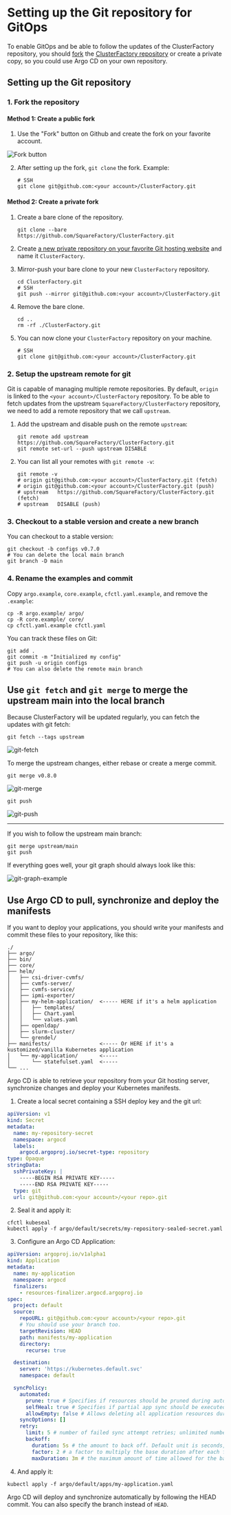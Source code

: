 # Setting up the Git repository for GitOps

To enable GitOps and be able to follow the updates of the ClusterFactory repository, you should [fork](https://docs.github.com/en/get-started/quickstart/fork-a-repo) the [ClusterFactory repository](https://github.com/SquareFactory/ClusterFactory) or create a private copy, so you could use Argo CD on your own repository.

## Setting up the Git repository

### 1. Fork the repository

#### Method 1: Create a public fork

1. Use the "Fork" button on Github and create the fork on your favorite account.

<div style={{textAlign: 'center'}}>

![Fork button](01-setting-up-repository.assets/fork_button.png)

</div>

2. After setting up the fork, `git clone` the fork. Example:

   ```shell title="user@local:/"
   # SSH
   git clone git@github.com:<your account>/ClusterFactory.git
   ```

#### Method 2: Create a private fork

1. Create a bare clone of the repository.

   ```shell title="user@local:/"
   git clone --bare https://github.com/SquareFactory/ClusterFactory.git
   ```

2. Create [a new private repository on your favorite Git hosting website](https://docs.github.com/en/repositories/creating-and-managing-repositories/creating-a-new-repository) and name it `ClusterFactory`.

3. Mirror-push your bare clone to your new `ClusterFactory` repository.

   ```shell title="user@local:/"
   cd ClusterFactory.git
   # SSH
   git push --mirror git@github.com:<your account>/ClusterFactory.git
   ```

4. Remove the bare clone.

   ```shell title="user@local:/ClusterFactory.git"
   cd ..
   rm -rf ./ClusterFactory.git

   ```

5. You can now clone your `ClusterFactory` repository on your machine.

   ```shell title="user@local:/"
   # SSH
   git clone git@github.com:<your account>/ClusterFactory.git
   ```

### 2. Setup the upstream remote for git

Git is capable of managing multiple remote repositories. By default, `origin` is linked to the `<your account>/ClusterFactory` repository. To be able to fetch updates from the upstream `SquareFactory/ClusterFactory` repository, we need to add a remote repository that we call `upstream`.

1. Add the upstream and disable push on the remote `upstream`:

   ```shell title="user@local:/ClusterFactory"
   git remote add upstream https://github.com/SquareFactory/ClusterFactory.git
   git remote set-url --push upstream DISABLE
   ```

2. You can list all your remotes with `git remote -v`:

   ```shell title="user@local:/ClusterFactory"
   git remote -v
   # origin	git@github.com:<your account>/ClusterFactory.git (fetch)
   # origin	git@github.com:<your account>/ClusterFactory.git (push)
   # upstream	https://github.com/SquareFactory/ClusterFactory.git (fetch)
   # upstream	DISABLE (push)
   ```

### 3. Checkout to a stable version and create a new branch

You can checkout to a stable version:

```shell title="user@local:/ClusterFactory"
git checkout -b configs v0.7.0
# You can delete the local main branch
git branch -D main
```

### 4. Rename the examples and commit

Copy `argo.example`, `core.example`, `cfctl.yaml.example`, and remove the `.example`:

```shell title="user@local:/ClusterFactory"
cp -R argo.example/ argo/
cp -R core.example/ core/
cp cfctl.yaml.example cfctl.yaml
```

You can track these files on Git:

```shell title="user@local:/ClusterFactory"
git add .
git commit -m "Initialized my config"
git push -u origin configs
# You can also delete the remote main branch
```

## Use `git fetch` and `git merge` to merge the upstream main into the local branch

Because ClusterFactory will be updated regularly, you can fetch the updates with git fetch:

```shell title="user@local:/ClusterFactory"
git fetch --tags upstream
```

<div style={{textAlign: 'center'}}>

![git-fetch](01-setting-up-repository.assets/image-20220624193812004.png)

</div>

To merge the upstream changes, either rebase or create a merge commit.

```shell title="user@local:/ClusterFactory"
git merge v0.8.0
```

<div style={{textAlign: 'center'}}>

![git-merge](01-setting-up-repository.assets/image-20220624194957531.png)

</div>

```shell title="user@local:/ClusterFactory"
git push
```

<div style={{textAlign: 'center'}}>

![git-push](01-setting-up-repository.assets/image-20220624195047988.png)

</div>

---

If you wish to follow the upstream main branch:

```shell title="user@local:/ClusterFactory"
git merge upstream/main
git push
```

If everything goes well, your git graph should always look like this:

<div style={{textAlign: 'center'}}>

![git-graph-example](01-setting-up-repository.assets/image-20220624204605963.png)

</div>

## Use Argo CD to pull, synchronize and deploy the manifests

If you want to deploy your applications, you should write your manifests and commit these files to your repository, like this:

```text
./
├── argo/
├── bin/
├── core/
├── helm/
│   ├── csi-driver-cvmfs/
│   ├── cvmfs-server/
│   ├── cvmfs-service/
│   ├── ipmi-exporter/
│   ├── my-helm-application/  <----- HERE if it's a helm application
│   │   ├── templates/
│   │   ├── Chart.yaml
│   │   └── values.yaml
│   ├── openldap/
│   ├── slurm-cluster/
│   └── grendel/
├── manifests/                <----- Or HERE if it's a kustomized/vanilla Kubernetes application
│   └── my-application/       <-----
│       └── statefulset.yaml  <-----
└── ...
```

Argo CD is able to retrieve your repository from your Git hosting server, synchronize changes and deploy your Kubernetes manifests.

1. Create a local secret containing a SSH deploy key and the git url:

```yaml title="argo/default/secrets/my-repository-secret.yaml.local"
apiVersion: v1
kind: Secret
metadata:
  name: my-repository-secret
  namespace: argocd
  labels:
    argocd.argoproj.io/secret-type: repository
type: Opaque
stringData:
  sshPrivateKey: |
    -----BEGIN RSA PRIVATE KEY-----
    -----END RSA PRIVATE KEY-----
  type: git
  url: git@github.com:<your account>/<your repo>.git
```

2. Seal it and apply it:

```shell
cfctl kubeseal
kubectl apply -f argo/default/secrets/my-repository-sealed-secret.yaml
```

3. Configure an Argo CD Application:

```yaml title="argo/default/apps/my-application.yaml"
apiVersion: argoproj.io/v1alpha1
kind: Application
metadata:
  name: my-application
  namespace: argocd
  finalizers:
    - resources-finalizer.argocd.argoproj.io
spec:
  project: default
  source:
    repoURL: git@github.com:<your account>/<your repo>.git
    # You should use your branch too.
    targetRevision: HEAD
    path: manifests/my-application
    directory:
      recurse: true

  destination:
    server: 'https://kubernetes.default.svc'
    namespace: default

  syncPolicy:
    automated:
      prune: true # Specifies if resources should be pruned during auto-syncing ( false by default ).
      selfHeal: true # Specifies if partial app sync should be executed when resources are changed only in target Kubernetes cluster and no git change detected ( false by default ).
      allowEmpty: false # Allows deleting all application resources during automatic syncing ( false by default ).
    syncOptions: []
    retry:
      limit: 5 # number of failed sync attempt retries; unlimited number of attempts if less than 0
      backoff:
        duration: 5s # the amount to back off. Default unit is seconds, but could also be a duration (e.g. "2m", "1h")
        factor: 2 # a factor to multiply the base duration after each failed retry
        maxDuration: 3m # the maximum amount of time allowed for the backoff strategy
```

4. And apply it:

```shell
kubectl apply -f argo/default/apps/my-application.yaml
```

Argo CD will deploy and synchronize automatically by following the HEAD commit. You can also specify the branch instead of `HEAD`.
